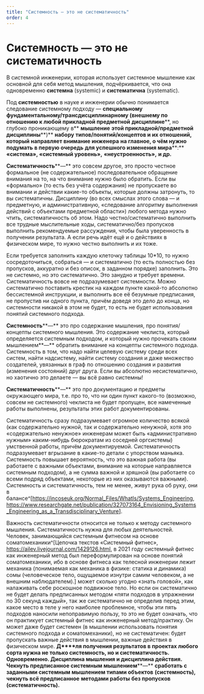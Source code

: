 ```yaml
---
title: "Системность — это не систематичность"
order: 4
---
```


# Системность — это не систематичность

В системной инженерии, которая использует системное мышление как основной для себя метод мышления, подчёркивается, что она одновременно **системна** (systemic) и **систематична** (systematic).

Под **системностью** в науке и инженерии обычно понимается следование системному подходу — **специальному** **фундаментальному/****трансдисциплинарному (внешнему по отношению к любой пр****икладной предметной** **дисциплине****, но глубоко проникающему в** **мышление** **эт****ой прикладной/предметной дисциплин****ы****)** **набору** **типов/****понятий****/****концептов** **и их отношений****,** **который направляет внимание инженера** **на главное, о чём нужно подумать** **в первую очередь** **для успешного изменения мира****:** **«****система****», «****системный уровень****»,** **«****неустроенность****»,** **и др.**

**Систематичность****—** это совсем другое, это просто честное формальное (не содержательное) последовательное обращение внимания на то, на что внимание нужно было обратить. Если вы «формально» (то есть без учёта содержания) не пропускаете во внимании и действии какие-то объекты, которые должны затронуть, то вы систематичны. Дисциплину (во всех смыслах этого слова — и предметную, и административную, «следование алгоритму выполнения действий с объектами предметной области») любого метода нужно чтить, систематичность об этом. Надо честно/систематично выполнить все трудные мыслительные ходы, систематично/без пропусков выполнить рекомендуемые рассуждения, чтобы была уверенность в получении результата. А если речь идёт ещё и о действиях в физическом мире, то нужно честно выполнить и их тоже.

Если требуется заполнить каждую клеточку таблицы 10\*10, то нужно сосредоточиться, собраться — и систематично (то есть полностью без пропусков, аккуратно и без описок, в заданном порядке) заполнить. Это не системно, но это систематично. Это занудно и требует времени. Систематичность вовсе не подразумевает системности. Можно систематично поставить крестик на каждом пункте какой-то абсолютно бессистемной инструкции, и выполнить все её безумные предписания, не пропустив ни одного пункта, причём доведя это дело до конца, но системности никакой в этом не будет, то есть не будет использования понятий системного подхода.

**Системность****—** это про содержание мышления, про понятия/концепты системного мышления. Это содержание чеклиста, который определяется системным подходом, и который нужно прочекать своим мышлением**—** обратить внимание на концепты системного подхода. Системность в том, что надо найти целевую систему среди всех систем, найти надсистему, найти систему создания и даже множество создателей, увязанных в граф по отношению создания и развития (изменения состояний) друг друга. Если вы абсолютно несистематично, но хаотично это делаете — вы всё равно системны!

**Систематичность****—** это про документацию и предметы окружающего мира, т.е. про то, что ни один пункт какого-то (возможно, совсем не системного) чеклиста не будет пропущен, все намеченные работы выполнены, результаты этих работ документированы.

Систематичность сразу подразумевает огромное количество всякой (как содержательно нужной, так и содержательно ненужной, хотя это «содержательно ненужное» инженерам может быть «административно нужным» каким-нибудь бюрократам из соседней оргсистемы) умственной работы, причём документируемой. Систематичность подразумевает вгрызание в какие-то детали с упорством маньяка. Системность повышает вероятность, что это важная работа (вы работаете с важными объектами, внимание на которые направляется системным подходом), а не сумма важной и зряшной (вы работаете со всеми подряд объектами, некоторые из них оказываются важными). Системность и систематичность, тем не менее, живут рука об руку, они в балансе^[<https://incoseuk.org/Normal_Files/WhatIs/Systems_Engineering>, <https://www.researchgate.net/publication/327073164_Envisioning_Systems_Engineering_as_a_Transdisciplinary_Venture>].

Важность систематичности относится не только к методу системного мышления. Систематичность нужна для любых деятельностей. Человек, занимающийся системным фитнесом на основе соматомеханики^[Цепочка текстов «Системный фитнес», <https://ailev.livejournal.com/1429126.html>, в 2021 году системный фитнес как инженерный метод был переформулирован на основе понятий соматомеханики, ибо в основе фитнеса как телесной инженерии лежит механика (понимаемая как механика в физике: статика и динамика) сомы (человеческое тело, ощущаемое изнутри самим человеком, а не внешним наблюдателем).] может сколько угодно «знать головой», как налаживать себе роскошное подвижное тело. Но если он систематично не будет делать предписанных методом «пяти подходов в упражнении по 30 секунд каждый», так же систематично не определив перед этим, какое место в теле у него наиболее проблемное, чтобы эти пять подходов наносили непоправимую пользу, то это не будет означать, что он практикует системный фитнес как инженерный метод/практику. Он может даже будет системен (в мышлении использовать понятия системного подхода и соматомеханики), но не систематичен: будет пропускать важные действия в мышлении, важные действия в физическом мире. **Д****ля получения результатов в проектах любого сорта нужна не только системность, но и систематичность. Одновременно. Дисциплина мышления и дисциплина действия.** **Чекнуть предписанное системным мышлением****—** **сработать с заданными системным мышлением типами объектов** **(системность), чекнуть всё предписанное** **методами работы** **без пропусков (систематичность).**